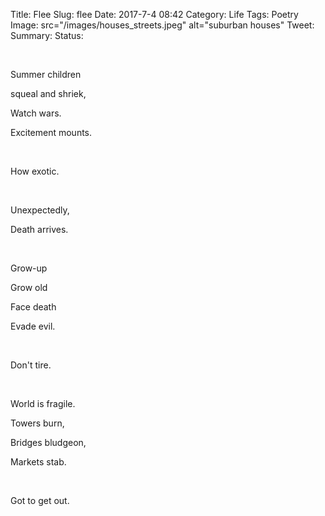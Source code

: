 Title: Flee
Slug: flee
Date: 2017-7-4 08:42
Category: Life
Tags: Poetry
Image: src="/images/houses_streets.jpeg" alt="suburban houses"
Tweet: 
Summary: 
Status: 

</br>

Summer children

squeal and shriek,

Watch wars.

Excitement mounts.

</br>

How exotic.

</br>

Unexpectedly,

Death arrives.

</br>

Grow-up

Grow old

Face death 

Evade evil.

</br>

Don't tire.

</br>

World is fragile.

Towers burn,

Bridges bludgeon,

Markets stab.

</br>

Got to get out.

</br>
